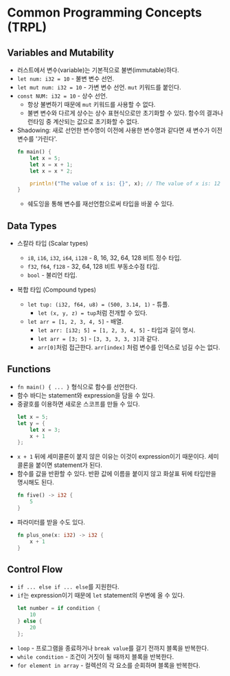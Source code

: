 # Common Programming Concepts (TRPL)

## Variables and Mutability

* 러스트에서 변수(variable)는 기본적으로 불변(immutable)하다.
* `let num: i32 = 10` - 불변 변수 선언.
* `let mut num: i32 = 10` - 가변 변수 선언. `mut` 키워드를 붙인다.
* `const NUM: i32 = 10` - 상수 선언.
  * 항상 불변하기 때문에 `mut` 키워드를 사용할 수 없다.
  * 불변 변수와 다르게 상수는 상수 표현식으로만 초기화할 수 있다. 함수의 결과나 런타임 중 계산되는 값으로 초기화할 수 없다.
* Shadowing: 새로 선언한 변수명이 이전에 사용한 변수명과 같다면 새 변수가 이전 변수를 '가린다'.
  ```rust
  fn main() {
      let x = 5;
      let x = x + 1;
      let x = x * 2;

      println!("The value of x is: {}", x); // The value of x is: 12
  }
  ```
  * 쉐도잉을 통해 변수를 재선언함으로써 타입을 바꿀 수 있다.

## Data Types

* 스칼라 타입 (Scalar types)
  * `i8`, `i16`, `i32`, `i64`, `i128` - 8, 16, 32, 64, 128 비트 정수 타입.
  * `f32`, `f64`, `f128` - 32, 64, 128 비트 부동소수점 타입.
  * `bool` - 불리언 타입.

* 복합 타입 (Compound types)
  * `let tup: (i32, f64, u8) = (500, 3.14, 1)` - 튜플.
    * `let (x, y, z) = tup`처럼 전개할 수 있다.
  * `let arr = [1, 2, 3, 4, 5]` - 배열.
    * `let arr: [i32; 5] = [1, 2, 3, 4, 5]` - 타입과 길이 명시.
    * `let arr = [3; 5]` - `[3, 3, 3, 3, 3]`과 같다.
    * `arr[0]`처럼 접근한다. `arr[index]` 처럼 변수를 인덱스로 넘길 수는 없다.

## Functions

* `fn main() { ... }` 형식으로 함수를 선언한다.
* 함수 바디는 statement와 expression을 담을 수 있다.
* 중괄호를 이용하면 새로운 스코프를 만들 수 있다.
  ```rust
  let x = 5;
  let y = {
      let x = 3;
      x + 1
  };
  ```
* `x + 1` 뒤에 세미콜론이 붙지 않은 이유는 이것이 expression이기 때문이다. 세미콜론을 붙이면 statement가 된다.
* 함수를 값을 반환할 수 있다. 반환 값에 이름을 붙이지 않고 화살표 뒤에 타입만을 명시해도 된다.
  ```rust
  fn five() -> i32 {
      5
  }
  ```
* 파라미터를 받을 수도 있다.
  ```rust
  fn plus_one(x: i32) -> i32 {
      x + 1
  }
  ```

## Control Flow

* `if ... else if ... else`를 지원한다.
* `if`는 expression이기 때문에 `let` statement의 우변에 올 수 있다.
  ```rust
  let number = if condition {
      10
  } else {
      20
  };
  ```
* `loop` - 프로그램을 종료하거나 `break value`를 걸기 전까지 블록을 반복한다.
* `while condition` - 조건이 거짓이 될 때까지 블록을 반복한다.
* `for element in array` - 컬렉션의 각 요소를 순회하며 블록을 반복한다.
